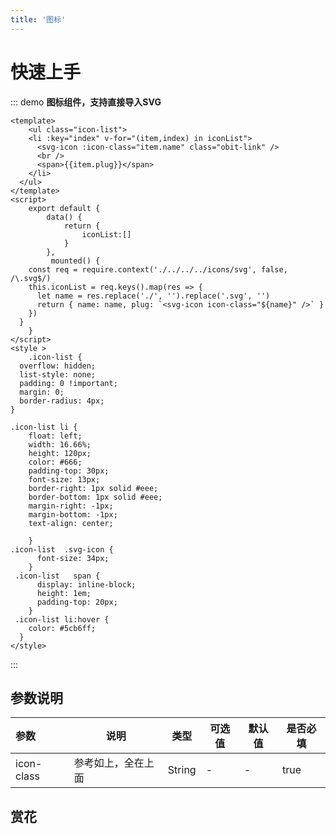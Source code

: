 ```yaml
---
title: '图标'
---
```


# 快速上手

::: demo **图标组件，支持直接导入SVG**

```vue
<template>
	<ul class="icon-list">
    <li :key="index" v-for="(item,index) in iconList">
      <svg-icon :icon-class="item.name" class="obit-link" />
      <br />
      <span>{{item.plug}}</span>
    </li>
  </ul>
</template>
<script>
	export default {
		data() {
			return {
				iconList:[]
			}
		},
		 mounted() {
    const req = require.context('./../../../icons/svg', false, /\.svg$/)
    this.iconList = req.keys().map(res => {
      let name = res.replace('./', '').replace('.svg', '')
      return { name: name, plug: `<svg-icon icon-class="${name}" />` }
    })
  }
	}
</script>
<style >
	.icon-list {
  overflow: hidden;
  list-style: none;
  padding: 0 !important;
  margin: 0;
  border-radius: 4px;
}

.icon-list li {
    float: left;
    width: 16.66%;
    height: 120px;
    color: #666;
    padding-top: 30px;
    font-size: 13px;
    border-right: 1px solid #eee;
    border-bottom: 1px solid #eee;
    margin-right: -1px;
    margin-bottom: -1px;
    text-align: center;
    
	}
.icon-list	.svg-icon {
      font-size: 34px;
    }
 .icon-list   span {
      display: inline-block;
      height: 1em;
      padding-top: 20px;
    }
 .icon-list li:hover {
    color: #5cb6ff;
  }
</style>
```
:::

## 参数说明

| 参数| 说明 | 类型 | 可选值 | 默认值 | 是否必填 |
| :------ | ------ | ------ | ------ | ------ | ------ |
| icon-class | 参考如上，全在上面 |  String |- | - | true |

## 赏花

<obit-gif />